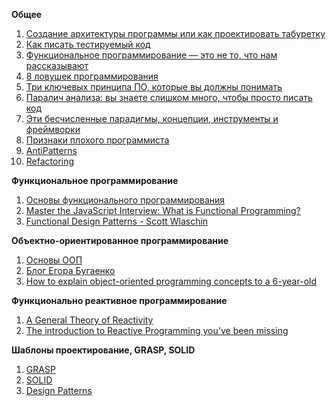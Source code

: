 **Общее**

1. [Создание архитектуры программы или как проектировать табуретку](https://habr.com/ru/post/276593/)
2. [Как писать тестируемый код](https://habr.com/ru/company/mailru/blog/267277/)
3. [Функциональное программирование — это не то, что нам рассказывают](https://habr.com/ru/post/479238/)
4. [8 ловушек программирования](https://habr.com/ru/post/218603/)
5. [Три ключевых принципа ПО, которые вы должны понимать](https://habr.com/ru/post/144611/)
6. [Паралич анализа: вы знаете слишком много, чтобы просто писать код](https://habr.com/ru/post/218345/)
7. [Эти бесчисленные парадигмы, концепции, инструменты и фреймворки](https://habr.com/ru/post/117365/)
8. [Признаки плохого программиста](https://habr.com/ru/post/130850/)
9. [AntiPatterns](https://sourcemaking.com/antipatterns)
10. [Refactoring](https://refactoring.guru/refactoring)

**Функциональное программирование**

1. [Основы функционального программирования](https://www.youtube.com/watch?v=FDGqNxJnbbQ)
2. [Master the JavaScript Interview: What is Functional Programming?](https://medium.com/javascript-scene/master-the-javascript-interview-what-is-functional-programming-7f218c68b3a0)
3. [Functional Design Patterns - Scott Wlaschin](https://www.youtube.com/watch?v=srQt1NAHYC0)

**Объектно-ориентированное программирование**

1. [Основы ООП](https://www.youtube.com/watch?v=t8zwdpkSRWs)
2. [Блог Егора Бугаенко](https://www.yegor256.com/tag/oop.html)
3. [How to explain object-oriented programming concepts to a 6-year-old](https://medium.com/free-code-camp/object-oriented-programming-concepts-21bb035f7260)

**Функционально реактивное программирование**

1. [A General Theory of Reactivity](https://github.com/kriskowal/gtor)
2. [The introduction to Reactive Programming you've been missing](https://gist.github.com/staltz/868e7e9bc2a7b8c1f754)

**Шаблоны проектирование, GRASP, SOLID**

1. [GRASP](https://habr.com/ru/post/38323/)
2. [SOLID](https://ota-solid.now.sh/)
3. [Design Patterns](https://refactoring.guru/design-patterns)
